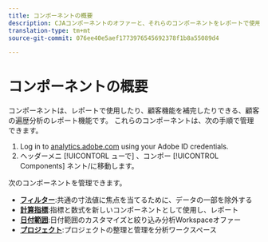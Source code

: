 ```yaml
---
title: コンポーネントの概要
description: CJAコンポーネントのオファーと、それらのコンポーネントをレポートで使用する方法を説明します。
translation-type: tm+mt
source-git-commit: 076ee40e5aef1773976545692378f1b8a55089d4

---
```



# コンポーネントの概要

コンポーネントは、レポートで使用したり、顧客機能を補完したりできる、顧客の遍歴分析のレポート機能です。 これらのコンポーネントは、次の手順で管理できます。

1. Log in to [analytics.adobe.com](https://analytics.adobe.com) using your Adobe ID credentials.
2. ヘッダーメニ [!UICONTORL ューで] 、コンポー [!UICONTROL Components] ネント/に移動します。

次のコンポーネントを管理できます。

* [**フィルター&#x200B;**](filters/filters-overview.md):共通の寸法値に焦点を当てるために、データの一部を除外する
* [**計算指標&#x200B;**](calc-metrics/calc-metr-overview.md):指標と数式を新しいコンポーネントとして使用し、レポート
* [**日付範囲&#x200B;**](date-ranges/overview.md):日付範囲のカスタマイズと絞り込み分析Workspaceオファー
* [**プロジェクト&#x200B;**](projects/overview.md):プロジェクトの整理と管理を分析ワークスペース
